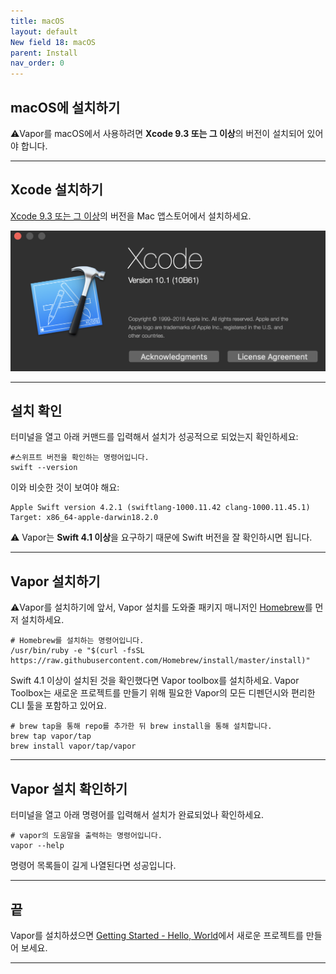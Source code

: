 ```yaml
---
title: macOS
layout: default
New field 18: macOS
parent: Install
nav_order: 0
---
```


## macOS에 설치하기  
⚠️Vapor를 macOS에서 사용하려면 **Xcode 9.3 또는 그 이상**의 버전이 설치되어 있어야 합니다.  

---
## Xcode 설치하기  
[Xcode 9.3 또는 그 이상](https://itunes.apple.com/us/app/xcode/id497799835?mt=12)의 버전을 Mac 앱스토어에서 설치하세요.  

![Xcode](Xcode.png)

---
## 설치 확인  
터미널을 열고 아래 커맨드를 입력해서 설치가 성공적으로 되었는지 확인하세요:
```
#스위프트 버전을 확인하는 명령어입니다.
swift --version
```
  
	
이와 비슷한 것이 보여야 해요:
```
Apple Swift version 4.2.1 (swiftlang-1000.11.42 clang-1000.11.45.1)
Target: x86_64-apple-darwin18.2.0
```

⚠️ Vapor는 **Swift 4.1 이상**을 요구하기 때문에 Swift 버전을 잘 확인하시면 됩니다.  

---
## Vapor 설치하기
⚠️Vapor를 설치하기에 앞서, Vapor 설치를 도와줄 패키지 매니저인 [Homebrew](https://brew.sh/)를 먼저 설치하세요.  
```
# Homebrew를 설치하는 명령어입니다.
/usr/bin/ruby -e "$(curl -fsSL https://raw.githubusercontent.com/Homebrew/install/master/install)"
```
  
Swift 4.1 이상이 설치된 것을 확인했다면 Vapor toolbox를 설치하세요. Vapor Toolbox는 새로운 프로젝트를 만들기 위해 필요한 Vapor의 모든 디펜던시와 편리한 CLI 툴을 포함하고 있어요.  
  
	
```
# brew tap을 통해 repo를 추가한 뒤 brew install을 통해 설치합니다.
brew tap vapor/tap
brew install vapor/tap/vapor
```

---
## Vapor 설치 확인하기  
터미널을 열고 아래 명령어를 입력해서 설치가 완료되었나 확인하세요.
```
# vapor의 도움말을 출력하는 명령어입니다.
vapor --help
```
명령어 목록들이 길게 나열된다면 성공입니다.

---
## 끝
Vapor를 설치하셨으면 [Getting Started - Hello, World][helloWorld]에서 새로운 프로젝트를 만들어 보세요.

---


[helloWorld]: </doc/GettingStarted/HelloWorld>